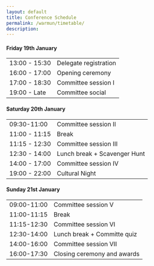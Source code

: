 ```yaml
---
layout: default
title: Conference Schedule
permalink: /warmun/timetable/
description: 
---
```


#### Friday 19th January
<table>
  <tr><td class="times">13:00 - 15:30</td><td> Delegate registration</td></tr>
  <tr><td>16:00 - 17:00</td><td>Opening ceremony</td></tr>
  <tr><td>17:00 - 18:30</td><td>Committee session I</td></tr>
  <tr><td>19:00 - Late</td><td>Committee social</td></tr>
</table>

#### Saturday 20th January
<table>
  <tr><td class="times">09:30-11:00</td><td>Committee session II</td></tr>
  <tr><td>11:00 - 11:15</td><td>Break</td></tr>
  <tr><td>11:15 - 12:30</td><td>Committee session III</td></tr>
  <tr><td>12:30 - 14:00</td><td>Lunch break + Scavenger Hunt</td></tr>
  <tr><td>14:00 - 17:00</td><td>Committee session IV</td></tr>
  <tr><td>19:00 - 22:00</td><td>Cultural Night</td></tr>
</table>

#### Sunday 21st January
<table>
  <tr><td class="times">09:00-11:00</td><td>Committee session V</td></tr>
  <tr><td>11:00-11:15</td><td>Break</td></tr>
  <tr><td>11:15-12:30</td><td>Committee session VI</td></tr>
  <tr><td>12:30-14:00</td><td>Lunch break + Committe quiz</td></tr>
  <tr><td>14:00-16:00</td><td>Committee session VII</td></tr>
  <tr><td>16:00-17:30</td><td>Closing ceremony and awards</td></tr>
</table>

